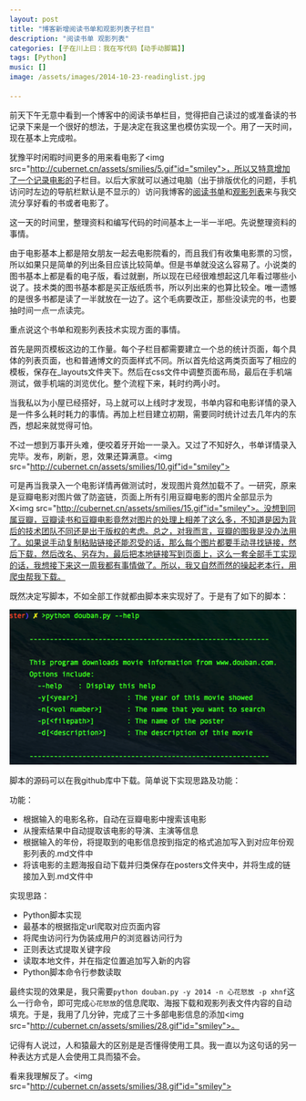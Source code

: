 ```yaml
---
layout: post
title: "博客新增阅读书单和观影列表子栏目"
description: "阅读书单 观影列表"
categories: [子在川上曰：我在写代码【动手动脚篇】]
tags: [Python]
music: []
image: /assets/images/2014-10-23-readinglist.jpg

---
```


前天下午无意中看到一个博客中的阅读书单栏目，觉得把自己读过的或准备读的书记录下来是一个很好的想法，于是决定在我这里也模仿实现一个。用了一天时间，现在基本上完成啦。

犹豫平时闲暇时间更多的用来看电影了<img src="http://cubernet.cn/assets/smilies/5.gif"id="smiley">，所以又特意增加了一个记录电影的<!-- more -->子栏目。以后大家就可以通过电脑（出于排版优化的问题，手机访问时左边的导航栏默认是不显示的）访问我博客的[阅读书单](http://cubernet.cn/books/)和[观影列表](http://cubernet.cn/movies/)来与我交流分享好看的书或者电影了。

这一天的时间里，整理资料和编写代码的时间基本上一半一半吧。先说整理资料的事情。

由于电影基本上都是陪女朋友一起去电影院看的，而且我们有收集电影票的习惯，所以如果只是简单的列出条目应该比较简单。但是书单就没这么容易了。小说类的图书基本上都是看的电子版，看过就删，所以现在已经很难想起这几年看过哪些小说了。技术类的图书基本都是买正版纸质书，所以列出来的也算比较全。唯一遗憾的是很多书都是读了一半就放在一边了。这个毛病要改正，那些没读完的书，也要抽时间一点一点读完。

重点说这个书单和观影列表技术实现方面的事情。

首先是网页模板这边的工作量。每个子栏目都需要建立一个总的统计页面，每个具体的列表页面，也和普通博文的页面样式不同。所以首先给这两类页面写了相应的模板，保存在_layouts文件夹下。然后在css文件中调整页面布局，最后在手机端测试，做手机端的浏览优化。整个流程下来，耗时约两小时。

当我私以为小屋已经搭好，马上就可以上线时才发现，书单内容和电影详情的录入是一件多么耗时耗力的事情。再加上栏目建立初期，需要同时统计过去几年内的东西，想起来就觉得可怕。

不过一想到万事开头难，便咬着牙开始一一录入。又过了不知好久，书单详情录入完毕。发布，刷新，恩，效果还算满意。<img src="http://cubernet.cn/assets/smilies/10.gif"id="smiley">

可是再当我录入一个电影详情再做测试时，发现图片竟然加载不了。一研究，原来是豆瓣电影对图片做了防盗链，页面上所有引用豆瓣电影的图片全部显示为X<img src="http://cubernet.cn/assets/smilies/15.gif"id="smiley">。没想到同属豆瓣，豆瓣读书和豆瓣电影竟然对图片的处理上相差了这么多，不知道是因为背后的技术团队不同还是出于版权的考虑。总之，对我而言，豆瓣的图我是没办法用了。如果说手动复制粘贴链接还能忍受的话，那么每个图片都要手动寻找链接，然后下载，然后改名、另存为，最后把本地链接写到页面上，这么一套全部手工实现的话，我想接下来这一周我都有事情做了。所以，我又自然而然的操起老本行，用爬虫帮我下载。

既然决定写脚本，不如全部工作就都由脚本来实现好了。于是有了如下的脚本：

![image](/assets/images/2014-10-23-readinglist2.png)

脚本的源码可以在我github库中下载。简单说下实现思路及功能：

功能：

* 根据输入的电影名称，自动在豆瓣电影中搜索该电影
* 从搜索结果中自动提取该电影的导演、主演等信息
* 根据输入的年份，将提取到的电影信息按到指定的格式追加写入到对应年份观影列表的.md文件中
* 将该电影的主题海报自动下载并归类保存在posters文件夹中，并将生成的链接加入到.md文件中

实现思路：

* Python脚本实现
* 最基本的根据指定url爬取对应页面内容
* 将爬虫访问行为伪装成用户的浏览器访问行为
* 正则表达式提取关键字段
* 读取本地文件，并在指定位置追加写入新的内容
* Python脚本命令行参数读取

最终实现的效果是，我只需要`python douban.py -y 2014 -n 心花怒放 -p xhnf`这么一行命令，即可完成`心花怒放`的信息爬取、海报下载和观影列表文件内容的自动填充。于是，我用了几分钟，完成了三十多部电影信息的添加<img src="http://cubernet.cn/assets/smilies/28.gif"id="smiley">。

记得有人说过，人和猿最大的区别是是否懂得使用工具。我一直以为这句话的另一种表达方式是人会使用工具而猿不会。

看来我理解反了。<img src="http://cubernet.cn/assets/smilies/38.gif"id="smiley">


